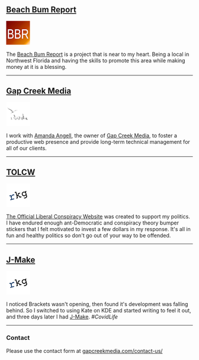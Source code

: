 ## [Beach Bum Report](https://beachbumreport.com)

![image](bbr-logo-64.png)

The [Beach Bum Report](https://beachbumreport.com) is a project that is near to my heart. Being a local in Northwest Florida and having the skills to promote this area while making money at it is a blessing.


---


## [Gap Creek Media](https://gapcreekmedia.com)

![image](logo-dark-64x64.png)

I work with [Amanda Angell](https://amanda.world), the owner of [Gap Creek Media](https://gapcreekmedia.com), to foster a productive web presence and provide long-term technical management for all of our clients.


---


## [TOLCW](https://theofficialliberalconspiracywebsite.com)

![image](rkg_logo_64x64.jpg)

[The Official Liberal Conspiracy Website](https://theofficialliberalconspiracywebsite.com) was created to support my politics. I have endured enough ant-Democratic and conspiracy theory bumper stickers that I felt motivated to invest a few dollars in my response. It's all in fun and healthy politics so don't go out of your way to be offended.


---


## [J-Make](https://richardkentgates.github.io/j-make/)

![image](rkg_logo_64x64.jpg)

I noticed Brackets wasn't opening, then found it's development was falling behind. So I switched to using Kate on KDE and started writing to feel it out, and three days later I had [J-Make](https://richardkentgates.github.io/j-make/). *#CovidLife*


---


### Contact

Please use the contact form at [gapcreekmedia.com/contact-us/](https://gapcreekmedia.com/contact-us/)
